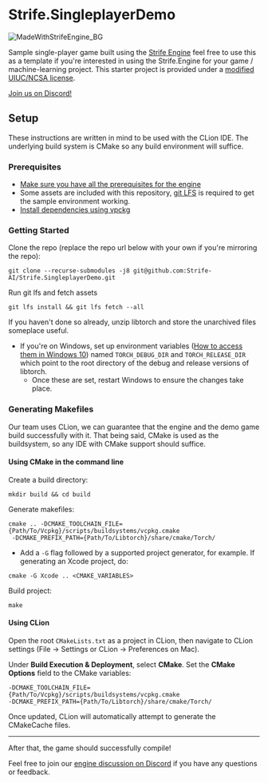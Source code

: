 # Strife.SingleplayerDemo

![MadeWithStrifeEngine_BG](https://user-images.githubusercontent.com/7697514/112562676-35b7dc80-8dae-11eb-839f-78d6cf3826d9.png)

Sample single-player game built using the [Strife Engine](https://github.com/Strife-AI/Strife.Engine)
feel free to use this as a template if you're interested in using the Strife.Engine for your game /
machine-learning project. This starter project is provided under a [modified UIUC/NCSA license](https://github.com/Strife-AI/Strife.Engine/blob/master/LICENSE.txt).

[Join us on Discord!](https://discord.gg/rNrKTKY)

## Setup
These instructions are written in mind to be used with the CLion IDE. The underlying build system is
CMake so any build environment will suffice.

### Prerequisites
* [Make sure you have all the prerequisites for the engine](https://github.com/Strife-AI/Strife.Engine#getting-started)
* Some assets are included with this repository, [git LFS](https://git-lfs.github.com) is required to get
  the sample environment working.
* [Install dependencies using vpckg](https://github.com/Strife-AI/Strife.Engine#setting-up-vcpkg)

### Getting Started
Clone the repo (replace the repo url below with your own if you're mirroring the repo):
```shell
git clone --recurse-submodules -j8 git@github.com:Strife-AI/Strife.SingleplayerDemo.git
```

Run git lfs and fetch assets
```shell
git lfs install && git lfs fetch --all
``` 

If you haven't done so already, unzip libtorch and store the unarchived files someplace useful.

* If you're on Windows, set up environment variables ([How to access them in Windows 10](https://www.wikihow.com/Create-an-Environment-Variable-in-Windows-10))
named `TORCH_DEBUG_DIR` and `TORCH_RELEASE_DIR` which point to the root 
directory of the debug and release versions of libtorch.
  * Once these are set, restart Windows to ensure the changes take place.

### Generating Makefiles
Our team uses CLion, we can guarantee that the engine and the demo game build successfully with it.
That being said, CMake is used as the buildsystem, so any IDE with CMake support should suffice.

#### Using CMake in the command line
Create a build directory:
```shell
mkdir build && cd build
```

Generate makefiles:
```shell
cmake .. -DCMAKE_TOOLCHAIN_FILE={Path/To/Vcpkg}/scripts/buildsystems/vcpkg.cmake
 -DCMAKE_PREFIX_PATH={Path/To/Libtorch}/share/cmake/Torch/
```

* Add a `-G` flag followed by a supported project generator, for example. If generating an Xcode project, do:
```shell
cmake -G Xcode .. <CMAKE_VARIABLES>
```

Build project:
```shell
make
```

#### Using CLion
Open the root `CMakeLists.txt` as a project in CLion, then navigate to CLion
settings (File → Settings or CLion → Preferences on Mac).

Under **Build Execution & Deployment**, select **CMake**. Set the **CMake 
Options** field to the CMake variables:
```shell
-DCMAKE_TOOLCHAIN_FILE={Path/To/Vcpkg}/scripts/buildsystems/vcpkg.cmake
-DCMAKE_PREFIX_PATH={Path/To/Libtorch}/share/cmake/Torch/
```

Once updated, CLion will automatically attempt to generate the CMakeCache files.

---
After that, the game should successfully compile!

Feel free to join our [engine discussion on Discord](https://discord.gg/544ctNNHzD) 
if you have any questions or feedback.
